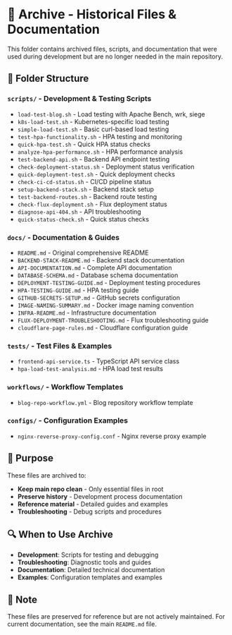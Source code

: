 # 📁 Archive - Historical Files & Documentation

This folder contains archived files, scripts, and documentation that were used during development but are no longer needed in the main repository.

## 📂 **Folder Structure**

### **`scripts/`** - Development & Testing Scripts
- `load-test-blog.sh` - Load testing with Apache Bench, wrk, siege
- `k8s-load-test.sh` - Kubernetes-specific load testing
- `simple-load-test.sh` - Basic curl-based load testing
- `test-hpa-functionality.sh` - HPA testing and monitoring
- `quick-hpa-test.sh` - Quick HPA status checks
- `analyze-hpa-performance.sh` - HPA performance analysis
- `test-backend-api.sh` - Backend API endpoint testing
- `check-deployment-status.sh` - Deployment status verification
- `quick-deployment-test.sh` - Quick deployment checks
- `check-ci-cd-status.sh` - CI/CD pipeline status
- `setup-backend-stack.sh` - Backend stack setup
- `test-backend-routes.sh` - Backend route testing
- `check-flux-deployment.sh` - Flux deployment status
- `diagnose-api-404.sh` - API troubleshooting
- `quick-status-check.sh` - Quick status checks

### **`docs/`** - Documentation & Guides
- `README.md` - Original comprehensive README
- `BACKEND-STACK-README.md` - Backend stack documentation
- `API-DOCUMENTATION.md` - Complete API documentation
- `DATABASE-SCHEMA.md` - Database schema documentation
- `DEPLOYMENT-TESTING-GUIDE.md` - Deployment testing procedures
- `HPA-TESTING-GUIDE.md` - HPA testing guide
- `GITHUB-SECRETS-SETUP.md` - GitHub secrets configuration
- `IMAGE-NAMING-SUMMARY.md` - Docker image naming convention
- `INFRA-README.md` - Infrastructure documentation
- `FLUX-DEPLOYMENT-TROUBLESHOOTING.md` - Flux troubleshooting guide
- `cloudflare-page-rules.md` - Cloudflare configuration guide

### **`tests/`** - Test Files & Examples
- `frontend-api-service.ts` - TypeScript API service class
- `hpa-load-test-analysis.md` - HPA load test results

### **`workflows/`** - Workflow Templates
- `blog-repo-workflow.yml` - Blog repository workflow template

### **`configs/`** - Configuration Examples
- `nginx-reverse-proxy-config.conf` - Nginx reverse proxy example

## 🎯 **Purpose**

These files are archived to:
- **Keep main repo clean** - Only essential files in root
- **Preserve history** - Development process documentation
- **Reference material** - Detailed guides and examples
- **Troubleshooting** - Debug scripts and procedures

## 🔍 **When to Use Archive**

- **Development**: Scripts for testing and debugging
- **Troubleshooting**: Diagnostic tools and guides
- **Documentation**: Detailed technical documentation
- **Examples**: Configuration templates and examples

## 📝 **Note**

These files are preserved for reference but are not actively maintained. For current documentation, see the main `README.md` file.
